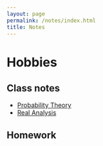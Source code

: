 ```yaml
---
layout: page
permalink: /notes/index.html
title: Notes
---
```


# Hobbies

## Class notes

- [Probability Theory](probablity_theory.pdf) 
- [Real Analysis](real_analysis.pdf)

## Homework





